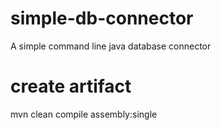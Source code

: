# simple-db-connector
A simple command line java database connector

# create artifact

mvn clean compile assembly:single
